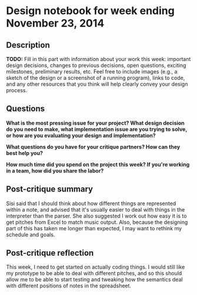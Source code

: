 # Design notebook for week ending November 23, 2014

## Description

**TODO:** Fill in this part with information about your work this week:
important design decisions, changes to previous decisions, open questions,
exciting milestones, preliminary results, etc. Feel free to include images
(e.g., a sketch of the design or a screenshot of a running program), links to
code, and any other resources that you think will help clearly convey your
design process.

## Questions

**What is the most pressing issue for your project? What design decision do
you need to make, what implementation issue are you trying to solve, or how
are you evaluating your design and implementation?**

**What questions do you have for your critique partners? How can they best help
you?**

**How much time did you spend on the project this week? If you're working in a
team, how did you share the labor?**

## Post-critique summary

Sisi said that I should think about how different things are represented within a note, and advised that it's usually easier to deal with things in the interpreter than the parser. She also suggested I work out how easy it is to get pitches from Excel to match music output. Also, because the designing part of this has taken me longer than expected, I may want to rethink my schedule and goals.


## Post-critique reflection

This week, I need to get started on actually coding things. I would still like my prototype to be able to deal with different pitches, and so this should allow me to be able to start testing and tweaking how the semantics deal with different positions of notes in the spreadsheet.
